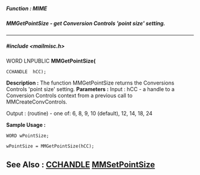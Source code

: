 ##### Function : MIME
##### MMGetPointSize - get Conversion Controls 'point size' setting.
---
##### #include <mailmisc.h>
WORD LNPUBLIC **MMGetPointSize(**

	CCHANDLE  hCC);
**Description :**
The function  MMGetPointSize returns the Conversions Controls 'point size' 
setting.
**Parameters :**
Input :
hCC  -  a handle to a Conversion Controls context from a previous call to MMCreateConvControls.

Output :
(routine)  -  one of: 6, 8, 9, 10 (default), 12, 14, 18, 24


**Sample Usage :**
```
WORD wPointSize;

wPointSize = MMGetPointSize(hCC);

```
**See Also :**
[CCHANDLE](D:/md_files/CCHANDLE.md)
[MMSetPointSize](D:/md_files/MMSetPointSize.md)
---
